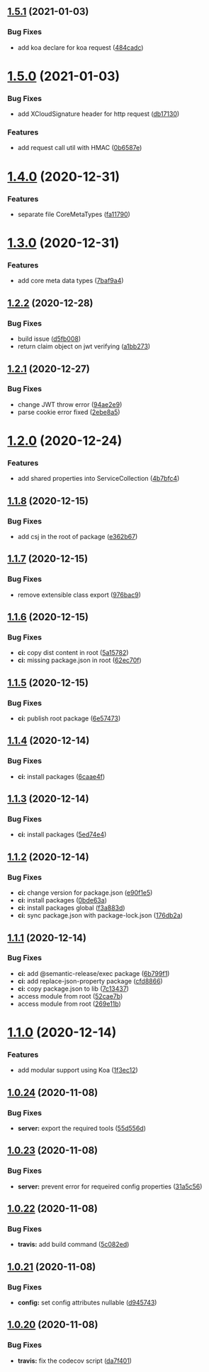 ## [1.5.1](https://github.com/telarpress/telar-core-js/compare/v1.5.0...v1.5.1) (2021-01-03)


### Bug Fixes

* add koa declare for koa request ([484cadc](https://github.com/telarpress/telar-core-js/commit/484cadcde9d6b3aee1a012402464ffb4bcbda07f))

# [1.5.0](https://github.com/telarpress/telar-core-js/compare/v1.4.0...v1.5.0) (2021-01-03)


### Bug Fixes

* add XCloudSignature header for http request ([db17130](https://github.com/telarpress/telar-core-js/commit/db1713094831cf633487e089f7f6354c726aea9f))


### Features

* add request call util with HMAC ([0b6587e](https://github.com/telarpress/telar-core-js/commit/0b6587eeb1b78b09bc50fd40b8482dfbca614847))

# [1.4.0](https://github.com/telarpress/telar-core-js/compare/v1.3.0...v1.4.0) (2020-12-31)


### Features

* separate file CoreMetaTypes ([fa11790](https://github.com/telarpress/telar-core-js/commit/fa11790c04431aad9e138b9c4f13b16b3de07b75))

# [1.3.0](https://github.com/telarpress/telar-core-js/compare/v1.2.2...v1.3.0) (2020-12-31)


### Features

* add core meta data types ([7baf9a4](https://github.com/telarpress/telar-core-js/commit/7baf9a44f349343917df3b6226fae82554cc9b12))

## [1.2.2](https://github.com/telarpress/telar-core-js/compare/v1.2.1...v1.2.2) (2020-12-28)


### Bug Fixes

* build issue ([d5fb008](https://github.com/telarpress/telar-core-js/commit/d5fb00891c9c2ed333e2b30dcb3bb6f3c7e23c51))
* return claim object on jwt verifying ([a1bb273](https://github.com/telarpress/telar-core-js/commit/a1bb273ae88e3a662ba4fb584d9f2a964b5e95a9))

## [1.2.1](https://github.com/telarpress/telar-core-js/compare/v1.2.0...v1.2.1) (2020-12-27)


### Bug Fixes

* change JWT throw error ([94ae2e9](https://github.com/telarpress/telar-core-js/commit/94ae2e9fabe1089c7da70334502ae2ce60ed5a02))
* parse cookie error fixed ([2ebe8a5](https://github.com/telarpress/telar-core-js/commit/2ebe8a553b36c519643950fb138cf6a792539550))

# [1.2.0](https://github.com/telarpress/telar-core-js/compare/v1.1.8...v1.2.0) (2020-12-24)


### Features

* add shared properties into ServiceCollection ([4b7bfc4](https://github.com/telarpress/telar-core-js/commit/4b7bfc4814dbf0b8a218993b51a6c7d90a378229))

## [1.1.8](https://github.com/telarpress/telar-core-js/compare/v1.1.7...v1.1.8) (2020-12-15)


### Bug Fixes

* add csj in the root of package ([e362b67](https://github.com/telarpress/telar-core-js/commit/e362b670649b0c378a378cf2d9dd9e7edbe9a2fb))

## [1.1.7](https://github.com/telarpress/telar-core-js/compare/v1.1.6...v1.1.7) (2020-12-15)


### Bug Fixes

* remove extensible class export ([976bac9](https://github.com/telarpress/telar-core-js/commit/976bac980f962d74c0f55909c1051daa0eba2267))

## [1.1.6](https://github.com/telarpress/telar-core-js/compare/v1.1.5...v1.1.6) (2020-12-15)


### Bug Fixes

* **ci:** copy dist content in root ([5a15782](https://github.com/telarpress/telar-core-js/commit/5a15782d70c5f9ca0e5afa64f696b08f2b9228f2))
* **ci:** missing package.json in root ([62ec70f](https://github.com/telarpress/telar-core-js/commit/62ec70fb4ae984407b5e3d3a7b4898406bab0b30))

## [1.1.5](https://github.com/telarpress/telar-core-js/compare/v1.1.4...v1.1.5) (2020-12-15)


### Bug Fixes

* **ci:** publish root package ([6e57473](https://github.com/telarpress/telar-core-js/commit/6e5747315446391645c7b51f1927636f2e72f881))

## [1.1.4](https://github.com/telarpress/telar-core-js/compare/v1.1.3...v1.1.4) (2020-12-14)


### Bug Fixes

* **ci:** install packages ([6caae4f](https://github.com/telarpress/telar-core-js/commit/6caae4f9c37b28a68e26234b8bed80a7776d5055))

## [1.1.3](https://github.com/telarpress/telar-core-js/compare/v1.1.2...v1.1.3) (2020-12-14)


### Bug Fixes

* **ci:** install packages ([5ed74e4](https://github.com/telarpress/telar-core-js/commit/5ed74e453e08bbc1b5521cbbea893adcae77595b))

## [1.1.2](https://github.com/telarpress/telar-core-js/compare/v1.1.1...v1.1.2) (2020-12-14)


### Bug Fixes

* **ci:** change version for package.json ([e90f1e5](https://github.com/telarpress/telar-core-js/commit/e90f1e5bfe6c637f5fad638280cb25020f5230a8))
* **ci:** install packages ([0bde63a](https://github.com/telarpress/telar-core-js/commit/0bde63ac7109242fddd9a22b8dbb723c84874e59))
* **ci:** install packages global ([f3a883d](https://github.com/telarpress/telar-core-js/commit/f3a883ddab7d4277789cbe46b65fb07c43984ec2))
* **ci:** sync package.json with package-lock.json ([176db2a](https://github.com/telarpress/telar-core-js/commit/176db2a5e419e76a84fb6cd6ef25c288039b5da3))

## [1.1.1](https://github.com/telarpress/telar-core-js/compare/v1.1.0...v1.1.1) (2020-12-14)


### Bug Fixes

* **ci:** add @semantic-release/exec package ([6b799f1](https://github.com/telarpress/telar-core-js/commit/6b799f17bfd12ca8551d7130b6c469aa72cbabf5))
* **ci:** add replace-json-property  package ([cfd8866](https://github.com/telarpress/telar-core-js/commit/cfd8866e82ec48b5351fad6ba0300e1be0703e39))
* **ci:** copy package.json to lib ([7c13437](https://github.com/telarpress/telar-core-js/commit/7c134370e17607f2460887e24372438def3408c0))
* access module from root ([52cae7b](https://github.com/telarpress/telar-core-js/commit/52cae7bad3756023203ed3c91dfd7fd9a62d6b7a))
* access module from root ([269e11b](https://github.com/telarpress/telar-core-js/commit/269e11bb046f6441f35eec23ae4bfb29c4bbbd6e))

# [1.1.0](https://github.com/telarpress/telar-core-js/compare/v1.0.24...v1.1.0) (2020-12-14)


### Features

* add modular support using Koa ([1f3ec12](https://github.com/telarpress/telar-core-js/commit/1f3ec121e9c679aa186a649ee9b0a4933dc416a4))

## [1.0.24](https://github.com/telarpress/telar-core-js/compare/v1.0.23...v1.0.24) (2020-11-08)


### Bug Fixes

* **server:** export the required tools ([55d556d](https://github.com/telarpress/telar-core-js/commit/55d556ddaa358988fe0d867c399c5027e3438691))

## [1.0.23](https://github.com/telarpress/telar-core-js/compare/v1.0.22...v1.0.23) (2020-11-08)


### Bug Fixes

* **server:** prevent error for requeired config properties ([31a5c56](https://github.com/telarpress/telar-core-js/commit/31a5c56971d5f7fa5089d0ab351c834e1de67abd))

## [1.0.22](https://github.com/telarpress/telar-core-js/compare/v1.0.21...v1.0.22) (2020-11-08)


### Bug Fixes

* **travis:** add build command ([5c082ed](https://github.com/telarpress/telar-core-js/commit/5c082ed3dd0822c5a92f1c81bc6cb7f574a3f5a0))

## [1.0.21](https://github.com/telarpress/telar-core-js/compare/v1.0.20...v1.0.21) (2020-11-08)


### Bug Fixes

* **config:** set config attributes nullable ([d945743](https://github.com/telarpress/telar-core-js/commit/d9457433fbe818676f0ad0bbdf468af9900efce0))

## [1.0.20](https://github.com/telarpress/telar-core-js/compare/v1.0.19...v1.0.20) (2020-11-08)


### Bug Fixes

* **travis:** fix the codecov script ([da7f401](https://github.com/telarpress/telar-core-js/commit/da7f4017c73cd433e557ae4722a2329facf6a6a5))
